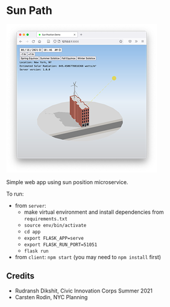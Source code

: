 # Sun Path

![](./screenshot.png)

Simple web app using sun position microservice.

To run:

- from `server`:
  - make virtual environment and install dependencies from `requirements.txt`
  - `source env/bin/activate`
  - `cd app`
  - `export FLASK_APP=serve`
  - `export FLASK_RUN_PORT=51051`
  - `flask run`
- from `client`: `npm start` (you may need to `npm install` first)

## Credits

- Rudransh Dikshit, Civic Innovation Corps Summer 2021
- Carsten Rodin, NYC Planning
